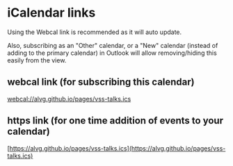 # iCalendar links


Using the Webcal link is recommended as it will auto update.

Also, subscribing as an "Other" calendar, or a "New" calendar (instead of adding to the primary calendar)
in Outlook will allow removing/hiding this easily from the view.

## webcal link (for subscribing this calendar)
[webcal://alvg.github.io/pages/vss-talks.ics](webcal://alvg.github.io/pages/vss-talks.ics)

## https link (for one time addition of events to your calendar)
[https://alvg.github.io/pages/vss-talks.ics](https://alvg.github.io/pages/vss-talks.ics)


